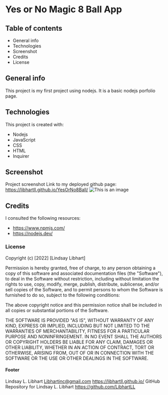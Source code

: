 # Yes or No Magic 8 Ball App

## Table of contents
* General info
* Technologies
* Screenshot
* Credits
* License

## General info
This project is my first project using nodejs.  It is a basic nodejs porfolio page. 
## Technologies
This project is created with:

* Nodejs
* JavaScript
* CSS
* HTML
* Inquirer

## Screenshot
Project screenshot Link to my deployed github page: https://libhartll.github.io/YesOrNo8Ball/
![This is an image](./Assets/Images/yes-no.jpg)

## Credits
I consulted the following resources:
* https://www.npmjs.com/
* https://nodejs.dev/

### License

Copyright (c) [2022] [Lindsay Libhart]

Permission is hereby granted, free of charge, to any person obtaining a copy of this software and associated documentation files (the "Software"), to deal in the Software without restriction, including without limitation the rights to use, copy, modify, merge, publish, distribute, sublicense, and/or sell copies of the Software, and to permit persons to whom the Software is furnished to do so, subject to the following conditions:

The above copyright notice and this permission notice shall be included in all copies or substantial portions of the Software.

THE SOFTWARE IS PROVIDED "AS IS", WITHOUT WARRANTY OF ANY KIND, EXPRESS OR IMPLIED, INCLUDING BUT NOT LIMITED TO THE WARRANTIES OF MERCHANTABILITY, FITNESS FOR A PARTICULAR PURPOSE AND NONINFRINGEMENT. IN NO EVENT SHALL THE AUTHORS OR COPYRIGHT HOLDERS BE LIABLE FOR ANY CLAIM, DAMAGES OR OTHER LIABILITY, WHETHER IN AN ACTION OF CONTRACT, TORT OR OTHERWISE, ARISING FROM, OUT OF OR IN CONNECTION WITH THE SOFTWARE OR THE USE OR OTHER DEALINGS IN THE SOFTWARE.

#### Footer
Lindsay L. Libhart
Libhartinc@gmail.com
https://libhartll.github.io/
GitHub Repository for Lindsay L. Libhart
https://github.com/LibhartLL
